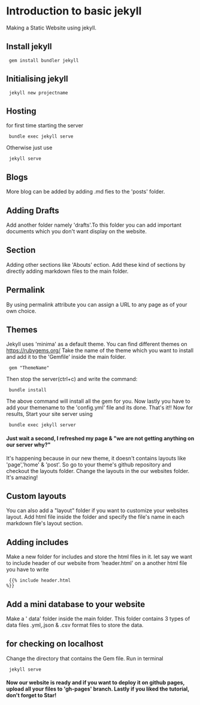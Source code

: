 # Introduction to basic jekyll
Making a Static Website using jekyll.

## Install jekyll
<p><code> gem install bundler jekyll </code></p>

## Initialising jekyll
<p><code> jekyll new projectname </code></p>

## Hosting
for first time starting the server
<p><code> bundle exec jekyll serve </code><p>
Otherwise just use
<p><code> jekyll serve </code></p>

## Blogs
More blog can be added by adding .md fies to the 'posts' folder.

## Adding Drafts
Add another folder namely 'drafts'.To this folder you can add important documents which you don't want display on the website.

## Section
Adding other sections like 'Abouts' ection. Add these kind of sections by directly adding markdown files to the main folder.

## Permalink
By using permalink attribute you can assign a URL to any page as of your own choice.

## Themes
Jekyll uses 'minima' as a default theme. You can find different themes on https://rubygems.org/
Take the name of the theme which you want to install and add it to the 'Gemfile' inside the main folder.
  <p><code> gem "ThemeName" </code></p>
 Then stop the server(ctrl+c) and write the command:
 <p><code> bundle install </code></p>
The above command will install all the gem for you. Now lastly you have to add your themename to the 'config.yml' file and its done. That's it!!
Now for results, Start your site server using
<p><code> bundle exec jekyll server </code></p>

#### Just wait a second, I refreshed my page & "we are not getting anything on our server why?"
It's happening because in our new theme, it doesn't contains layouts like 'page','home' & 'post'. So go to your theme's github repository and checkout the layouts folder. Change the layouts in the our websites folder. It's amazing!

## Custom layouts
You can also add a "layout" folder if you want to customize your websites layout.
Add html file inside the folder and specify the file's name in each markdown file's layout section.

## Adding includes
Make a new folder for includes and store the html files in it. let say we want to include header of our website from 'header.html' on a another html file you have to write <p><code> {{% include header.html %}} </code></p>

## Add a mini database to your website
Make a ' data' folder inside the main folder. This folder contains 3 types of data files .yml,.json & .csv format files to store the data.

## for checking on localhost
Change the directory that contains the Gem file.
  Run in terminal <p><code> jekyll serve </code></p>

#### Now our website is ready and if you want to deploy it on github pages, upload all your files to 'gh-pages' branch. Lastly if you liked the tutorial, don't forget to Star!
